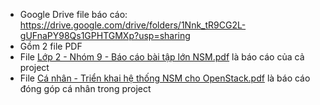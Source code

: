 * Google Drive file báo cáo: https://drive.google.com/drive/folders/1Nnk_tR9CG2L-gUFnaPY98Qs1GPHTGMXp?usp=sharing
* Gồm 2 file PDF
* File [Lớp 2 - Nhóm 9 - Báo cáo bài tập lớn NSM.pdf](https://github.com/mdt12345689/NSM_OpStack/blob/main/L%E1%BB%9Bp%202%20-%20Nh%C3%B3m%209%20-%20B%C3%A1o%20c%C3%A1o%20b%C3%A0i%20t%E1%BA%ADp%20l%E1%BB%9Bn%20NSM(1).pdf) là báo cáo của cả project
* File [Cá nhân - Triển khai hệ thống NSM cho OpenStack.pdf](https://github.com/mdt12345689/NSM_OpStack/blob/main/C%C3%A1%20nh%C3%A2n%20-%20Tri%E1%BB%83n%20khai%20h%E1%BB%87%20th%E1%BB%91ng%20NSM%20cho%20OpenStack.pdf) là báo cáo đóng góp cá nhân trong project
